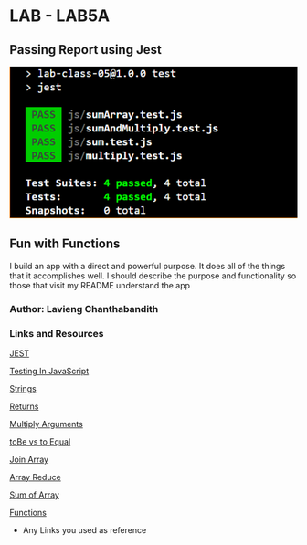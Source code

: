 # LAB - LAB5A

## Passing Report using Jest
![JEST](JEST.png)

## Fun with Functions

I build an app with a direct and powerful purpose. It does all of the things that it accomplishes well. I should describe the purpose and functionality so those that visit my README understand the app

### Author: Lavieng Chanthabandith

### Links and Resources

[JEST](https://www.youtube.com/watch?v=ajiAl5UNzBU&t=596s)

[Testing In JavaScript](https://www.youtube.com/watch?v=FgnxcUQ5vho&t=260s)

[Strings](https://www.youtube.com/watch?v=09BwruU4kiY)

[Returns](https://www.youtube.com/watch?v=FioqUnOGlq8)

[Multiply Arguments](https://www.youtube.com/watch?v=DXiibb0l5S4)

[toBe vs to Equal](https://www.youtube.com/watch?v=yW3WyUThC9E)

[Join Array](https://www.youtube.com/watch?v=1a2OCwBD-yI)

[Array Reduce](https://www.youtube.com/watch?v=g1C40tDP0Bk)

[Sum of Array](https://reqbin.com/code/javascript/m81eb1ms/javascript-sum-array-example)

[Functions](https://developer.mozilla.org/en-US/docs/Web/JavaScript/Guide/Functions)

* Any Links you used as reference


